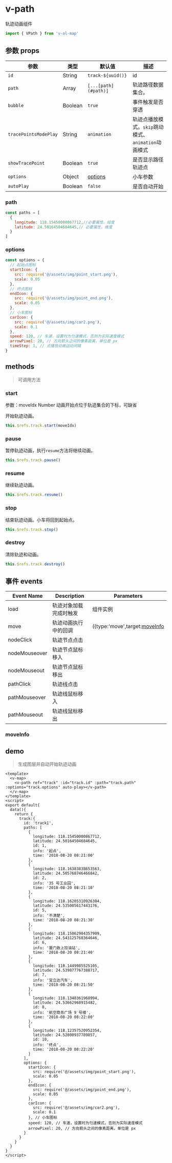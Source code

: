 # v-path

轨迹动画组件

```javascript
import { VPath } from 'v-ol-map'
```



## 参数 props

| 参数                    | 类型      | 默认值                  | 描述                                 |
|-----------------------|---------|----------------------|------------------------------------|
| `id`                  | String  | `track-${uuid()}`    | id                                 |
| `path`                | Array   | `[...[path](#path)]` | 轨迹路径数据集合。                          |
| `bubble`              | Boolean | `true`               | 事件触发是否穿透                           |
| `tracePointsModePlay` | String  | `animation`          | 轨迹点播放模式。`skip`跳动模式、`animation`动画模式 |
| `showTracePoint`      | Boolean | `true`               | 是否显示路径轨迹点                          |
| `options`             | Object  | [options](#options)  | 小车参数                               |
| `autoPlay`            | Boolean | `false`              | 是否自动开始                             |

### path

```javascript
const paths = [
  {
    longitude: 118.15450000867712,//必要属性，经度
    latitude: 24.50164504684645,// 必要属性，维度
  }
]
```

### options

```javascript
const options = {
  // 起始点图标
  startIcon: {
    src: require('@/assets/img/point_start.png'),
    scale: 0.05
  },
  // 终点图标
  endIcon: {
    src: require('@/assets/img/point_end.png'),
    scale: 0.05
  },
  // 小车图标
  carIcon: {
    src: require('@/assets/img/car2.png'),
    scale: 0.1
  },
  speed: 120, // 车速，设置时为匀速模式，否则为实际速度模式
  arrowPixel: 20, // 方向箭头之间的像素距离，单位是 px
  timeStep: 1, // 点播放动画运动间隔
}
```

## methods

> 可调用方法

### start

参数：moveIdx Number 动画开始点位于轨迹集合的下标，可缺省

开始轨迹动画。

```javascript
this.$refs.track.start(moveIdx)
```

### pause

暂停轨迹动画，执行`resume`方法将继续动画。

```javascript
this.$refs.track.pause()
```
### resume

继续轨迹动画。

```javascript
this.$refs.track.resume()
```

### stop

结束轨迹动画。小车将回到起始点。

```javascript
this.$refs.track.stop()
```

### destroy

清除轨迹和动画。

```javascript
this.$refs.track.destroy()
```

## 事件 events

| Event Name    | Description | Parameters                                  |
|---------------|-------------|---------------------------------------------|
| load          | 轨迹对象加载完成时触发 | 组件实例                                        |
| move          | 轨迹动画执行中的回调  | ({type:'move',target:[moveInfo](#moveInfo}) |
| nodeClick     | 轨迹节点点击      |                                             |
| nodeMouseover | 轨迹节点鼠标移入    |                                             |
| nodeMouseout  | 轨迹节点鼠标移出    |                                             |
| pathClick     | 轨迹线点击       |                                             |
| pathMouseover | 轨迹线鼠标移入     |                                             |
| pathMouseout  | 轨迹线鼠标移出     |                                             |


### moveInfo


## demo

> 生成图层并自动开始轨迹动画

```vue
<template>
  <v-map>
    <v-path ref="track" :id="track.id" :path="track.path" :options="track.options" auto-play></v-path>
  </v-map>
</template>
<script>
export default{
  data(){
    return {
      track:{
        id: 'track1',
        paths: [
          {
            longitude: 118.15450000867712,
            latitude: 24.50164504684645,
            id: 1,
            info: '起点',
            time: '2018-08-20 08:21:00'
          },
          {
            longitude: 118.16383838653563,
            latitude: 24.505768746466842,
            id: 2,
            info: '35 号工业园',
            time: '2018-08-20 08:21:10'
          },
          {
            longitude: 118.16205310926304,
            latitude: 24.535005617443176,
            id: 5,
            info: '不清楚',
            time: '2018-08-20 08:21:30'
          },
          {
            longitude: 118.15062904357909,
            latitude: 24.543125760364646,
            id: 6,
            info: '厦门敦上加油站',
            time: '2018-08-20 08:21:40'
          },
          {
            longitude: 118.1449985525105,
            latitude: 24.539877767388717,
            id: 7,
            info: '宝立达汽车',
            time: '2018-08-20 08:21:50'
          },
          {
            longitude: 118.1348361968994,
            latitude: 24.53662968915482,
            id: 8,
            info: '航空商务广场 9 号楼',
            time: '2018-08-20 08:22:00'
          },
          {
            longitude: 118.12357520952354,
            latitude: 24.52800937789857,
            id: 10,
            info: '终点',
            time: '2018-08-20 08:22:20'
          }
        ],
        options: {
          startIcon: {
            src: require('@/assets/img/point_start.png'),
            scale: 0.05
          },
          endIcon: {
            src: require('@/assets/img/point_end.png'),
            scale: 0.05
          },
          carIcon: {
            src: require('@/assets/img/car2.png'),
            scale: 0.1
          }, // 小车图标
          speed: 120, // 车速，设置时为匀速模式，否则为实际速度模式
          arrowPixel: 20, // 方向箭头之间的像素距离，单位是 px
        }
      }
    }
  }
}
</script>
```
